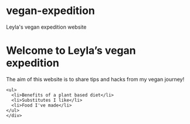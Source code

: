 # vegan-expedition
Leyla's vegan expedition website

<!DOCTYPE html>
<html>
<head>
<title>Welcome to Leyla’s vegan expedition</title>
</head>
<body>

<h1>Welcome to Leyla’s vegan expedition</h1>
<p>The aim of this website is to share tips and hacks from my vegan journey!</p>

</body>

    <ul>
      <li>Benefits of a plant based diet</li>
      <li>Substitutes I like</li>
      <li>Food I've made</li>
    </ul>
    </div>
</html> 
